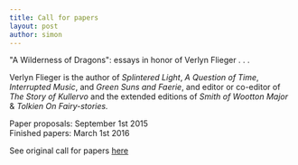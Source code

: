 ```yaml
---
title: Call for papers
layout: post
author: simon
---
```

"A Wilderness of Dragons": essays in honor of Verlyn Flieger
. . .

Verlyn Flieger is the author of *Splintered Light*, *A Question of Time*, *Interrupted Music*, and *Green Suns and Faerie*, and editor or co-editor of *The Story of Kullervo* and the extended editions of *Smith of Wootton Major* & *Tolkien On Fairy-stories.*

Paper proposals: September 1st 2015  
Finished papers: March 1st 2016

See original call for papers [here](http://sacnoths.blogspot.co.il/2015/05/verlyn-flieger-festschrit-call-for.html)
